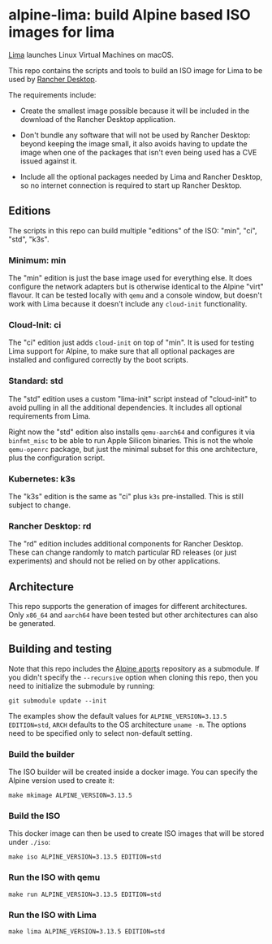 # alpine-lima: build Alpine based ISO images for lima

[Lima](https://github.com/lima-vm/lima) launches Linux Virtual Machines on macOS.

This repo contains the scripts and tools to build an ISO image for Lima to be used by [Rancher Desktop](https://github.com/rancher-sandbox/rancher-desktop).

The requirements include:

* Create the smallest image possible because it will be included in the download of the Rancher Desktop application.

* Don't bundle any software that will not be used by Rancher Desktop: beyond keeping the image small, it also avoids having to update the image when one of the packages that isn't even being used has a CVE issued against it.

* Include all the optional packages needed by Lima and Rancher Desktop, so no internet connection is required to start up Rancher Desktop.

## Editions

The scripts in this repo can build multiple "editions" of the ISO: "min", "ci", "std", "k3s".

### Minimum: min

The "min" edition is just the base image used for everything else. It does configure the network adapters but is otherwise identical to the Alpine "virt" flavour. It can be tested locally with `qemu` and a console window, but doesn't work with Lima because it doesn't include any `cloud-init` functionality.

### Cloud-Init: ci

The "ci" edition just adds `cloud-init` on top of "min". It is used for testing Lima support for Alpine, to make sure that all optional packages are installed and configured correctly by the boot scripts.

### Standard: std

The "std" edition uses a custom "lima-init" script instead of "cloud-init" to avoid pulling in all the additional dependencies. It includes all optional requirements from Lima.

Right now the "std" edition also installs `qemu-aarch64` and configures it via `binfmt_misc` to be able to run Apple Silicon binaries. This is not the whole `qemu-openrc` package, but just the minimal subset for this one architecture, plus the configuration script.

### Kubernetes: k3s

The "k3s" edition is the same as "ci" plus `k3s` pre-installed. This is still subject to change.

### Rancher Desktop: rd

The "rd" edition includes additional components for Rancher Desktop. These can change randomly to match particular RD releases (or just experiments) and should not be relied on by other applications.

## Architecture

This repo supports the generation of images for different architectures. 
Only `x86_64` and `aarch64` have been tested but other architectures can also be generated.

## Building and testing

Note that this repo includes the [Alpine aports](https://github.com/alpinelinux/aports.git) repository as a submodule. If you didn't specify the `--recursive` option when cloning this repo, then you need to initialize the submodule by running:

```
git submodule update --init
```

The examples show the default values for `ALPINE_VERSION=3.13.5 EDITION=std`, `ARCH` defaults to the OS architecture `uname -m`.
The options need to be specified only to select non-default setting.

### Build the builder

The ISO builder will be created inside a docker image. You can specify the Alpine version used to create it:

```
make mkimage ALPINE_VERSION=3.13.5
```

### Build the ISO

This docker image can then be used to create ISO images that will be stored under `./iso`:

```
make iso ALPINE_VERSION=3.13.5 EDITION=std
```

### Run the ISO with qemu

```
make run ALPINE_VERSION=3.13.5 EDITION=std
```

### Run the ISO with Lima

```
make lima ALPINE_VERSION=3.13.5 EDITION=std
```
